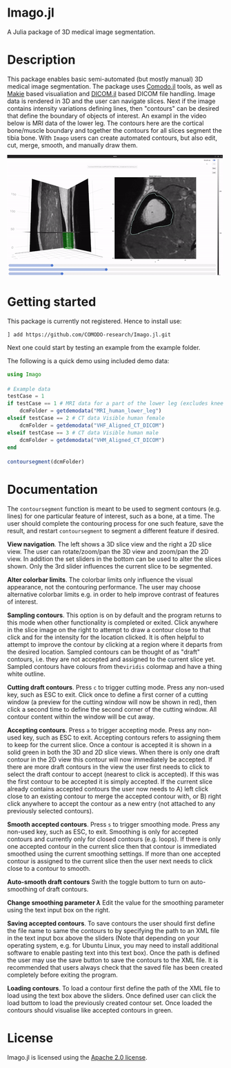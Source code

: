 # Imago.jl
A Julia package of 3D medical image segmentation. 

# Description
This package enables basic semi-automated (but mostly manual) 3D medical image segmentation. The package uses [Comodo.jl](https://github.com/COMODO-research/Comodo.jl) tools, as well as [Makie]() based visualiation and [DICOM.jl](https://github.com/JuliaHealth/DICOM.jl) based DICOM file handling. Image data is rendered in 3D and the user can navigate slices. Next if the image contains intensity variations defining lines, then "contours" can be desired that define the boundary of objects of interest. An exampl in the video below is MRI data of the lower leg. The contours here are the cortical bone/muscle boundary and together the contours for all slices segment the tibia bone. With `Imago` users can create automated contours, but also edit, cut, merge, smooth, and manually draw them. 

![Animation shown bone segmentation process for MRI of the lower leg](https://github.com/COMODO-research/Imago.jl/blob/main/assets/anim/segmentation_tibia.gif)

# Getting started 
This package is currently not registered. Hence to install use: 
```
] add https://github.com/COMODO-research/Imago.jl.git
```
Next one could start by testing an example from the example folder. 

The following is a quick demo using included demo data: 
```julia
using Imago

# Example data 
testCase = 1 
if testCase == 1 # MRI data for a part of the lower leg (excludes knee and foot)
    dcmFolder = getdemodata("MRI_human_lower_leg")
elseif testCase == 2 # CT data Visible human female
    dcmFolder = getdemodata("VHF_Aligned_CT_DICOM")
elseif testCase == 3 # CT data Visible human male
    dcmFolder = getdemodata("VHM_Aligned_CT_DICOM")
end

contoursegment(dcmFolder)
```

# Documentation

The `contoursegment` function is meant to be used to segment contours (e.g. lines) for one particular feature of interest, such as a bone, at a time. The user should complete the contouring process for one such feature, save the result, and restart `contoursegment` to segment a different feature if desired. 

**View navigation**. The left shows a 3D slice view and the right a 2D slice view. The user can rotate/zoom/pan the 3D view and zoom/pan the 2D view. In addition the set sliders in the bottom can be used to alter the slices shown. Only the 3rd slider influences the current slice to be segmented. 

**Alter colorbar limits**. The colorbar limits only influence the visual appearance, not the contouring performance. The user may choose alternative colorbar limits e.g. in order to help improve contrast of features of interest. 

**Sampling contours**. This option is on by default and the program returns to this mode when other functionality is completed or exited. 
Click anywhere in the slice image on the right to attempt to draw a contour close to that click and for the intensity for the location clicked. It is often helpful to attempt to improve the contour by clicking at a region where it departs from the desired location. Sampled contours can be thought of as "draft" contours, i.e. they are not accepted and assigned to the current slice yet. Sampled contours have colours from the`viridis` colormap and have a thing white outline. 

**Cutting draft contours**. Press `c` to trigger cutting mode. Press any non-used key, such as ESC to exit. 
Click once to define a first corner of a cutting window (a preview for the cutting window will now be shown in red), then click a second time to define the second corner of the cutting window. All contour content within the window will be cut away. 

**Accepting contours**. Press `a` to trigger accepting mode. Press any non-used key, such as ESC to exit. 
Accepting contours refers to assigning them to keep for the current slice. Once a contour is accepted it is shown in a solid green in both the 3D and 2D slice views. When there is only one draft contour in the 2D view this contour will now immediately be accepted. If there are more draft contours in the view the user first needs to click to select the draft contour to accept (nearest to click is accepted). If this was the first contour to be accepted it is simply accepted. If the current slice already contains accepted contours the user now needs to A) left click close to an existing contour to merge the accepted contour with, or B) right click anywhere to accept the contour as a new entry (not attached to any previously selected contours). 

**Smooth accepted contours**. Press `s` to trigger smoothing mode. Press any non-used key, such as ESC, to exit. 
Smoothing is only for accepted contours and currently only for closed contours (e.g. loops). If there is only one accepted contour in the current slice then that contour is immediated smoothed using the current smoothing settings. If more than one accepted contour is assigned to the current slice then the user next needs to click close to a contour to smooth. 

**Auto-smooth draft contours** Swith the toggle buttom to turn on auto-smoothing of draft contours. 

**Change smoothing parameter $\lambda$** Edit the value for the smoothing parameter using the text input box on the right. 

**Saving accepted contours**. To save contours the user should first define the file name to same the contours to by specifying the path to an XML file in the text input box above the sliders (Note that depending on your operating system, e.g. for Ubuntu Linux, you may need to install additional software to enable pasting text into this text box). Once the path is defined the user may use the save button to save the contours to the XML file. It is recommended that users always check that the saved file has been created completely before exiting the program. 

**Loading contours**. To load a contour first define the path of the XML file to load using the text box above the sliders. Once defined user can click the load buttom to load the previously created contour set. Once loaded the contours should visualise like accepted contours in green. 

# License
Imago.jl is licensed using the [Apache 2.0 license](https://github.com/COMODO-research/Imago.jl/blob/main/LICENSE). 


